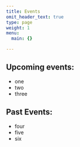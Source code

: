 ```yaml
---
title: Events
omit_header_text: true
type: page
weight: 1
menu:
  main: {}

---
```


## Upcoming events:

 - one
 - two
 - three

## Past Events:

 - four
 - five
 - six